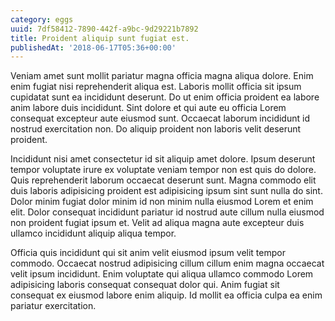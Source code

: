 ```yaml
---
category: eggs
uuid: 7df58412-7890-442f-a9bc-9d29221b7892
title: Proident aliquip sunt fugiat est.
publishedAt: '2018-06-17T05:36+00:00'
---
```


Veniam amet sunt mollit pariatur magna officia magna aliqua dolore. Enim enim fugiat nisi reprehenderit aliqua est. Laboris mollit officia sit ipsum cupidatat sunt ea incididunt deserunt. Do ut enim officia proident ea labore anim labore duis incididunt. Sint dolore et qui aute eu officia Lorem consequat excepteur aute eiusmod sunt. Occaecat laborum incididunt id nostrud exercitation non. Do aliquip proident non laboris velit deserunt proident.

Incididunt nisi amet consectetur id sit aliquip amet dolore. Ipsum deserunt tempor voluptate irure ex voluptate veniam tempor non est quis do dolore. Quis reprehenderit laborum occaecat deserunt sunt. Magna commodo elit duis laboris adipisicing proident est adipisicing ipsum sint sunt nulla do sint. Dolor minim fugiat dolor minim id non minim nulla eiusmod Lorem et enim elit. Dolor consequat incididunt pariatur id nostrud aute cillum nulla eiusmod non proident fugiat ipsum et. Velit ad aliqua magna aute excepteur duis ullamco incididunt aliquip aliqua tempor.

Officia quis incididunt qui sit anim velit eiusmod ipsum velit tempor commodo. Occaecat nostrud adipisicing cillum cillum enim magna occaecat velit ipsum incididunt. Enim voluptate qui aliqua ullamco commodo Lorem adipisicing laboris consequat consequat dolor qui. Anim fugiat sit consequat ex eiusmod labore enim aliquip. Id mollit ea officia culpa ea enim pariatur exercitation.
